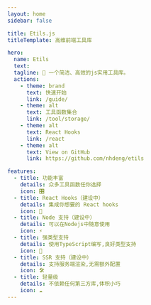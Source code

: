 ```yaml
---
layout: home
sidebar: false

title: Etils.js
titleTemplate: 高维前端工具库

hero:
  name: Etils
  text:
  tagline: 🎉 一个简洁、高效的js实用工具库。
  actions:
    - theme: brand
      text: 快速开始
      link: /guide/
    - theme: alt
      text: 工具函数集合
      link: /tool/storage/
    - theme: alt
      text: React Hooks
      link: /react
    - theme: alt
      text: View on GitHub
      link: https://github.com/nhdeng/etils

features:
  - title: 功能丰富
    details: 众多工具函数任你选择
    icon: 🎛
  - title: React Hooks（建设中）
    details: 集成你想要的 React hooks
    icon: 🚀
  - title: Node 支持（建设中）
    details: 可以在Nodejs中随意使用
    icon: ⚡
  - title: 强类型支持
    details: 使用TypeScript编写,良好类型支持
    icon: 🦾
  - title: SSR 支持（建设中）
    details: 支持服务端渲染,无需额外配置
    icon: 🛠
  - title: 轻量级
    details: 不依赖任何第三方库,体积小巧
    icon: ☁️
---
```


